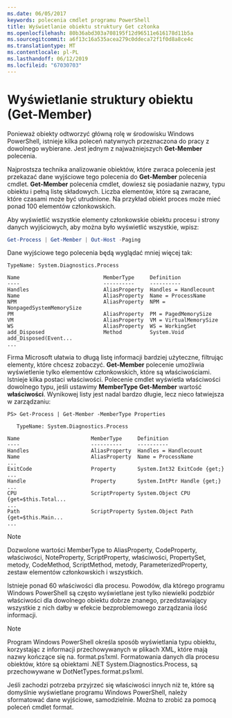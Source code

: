 ```yaml
---
ms.date: 06/05/2017
keywords: polecenia cmdlet programu PowerShell
title: Wyświetlanie obiektu struktury Get członka
ms.openlocfilehash: 80b36abd303a708195f12d96511e616178d11b5a
ms.sourcegitcommit: a6f13c16a535acea279c0ddeca72f1f0d8a8ce4c
ms.translationtype: MT
ms.contentlocale: pl-PL
ms.lasthandoff: 06/12/2019
ms.locfileid: "67030703"
---
```

# <a name="viewing-object-structure-get-member"></a>Wyświetlanie struktury obiektu (Get-Member)

Ponieważ obiekty odtworzyć główną rolę w środowisku Windows PowerShell, istnieje kilka poleceń natywnych przeznaczona do pracy z dowolnego wybierane. Jest jednym z najważniejszych **Get-Member** polecenia.

Najprostsza technika analizowanie obiektów, które zwraca polecenia jest przekazać dane wyjściowe tego polecenia do **Get-Member** polecenia cmdlet. **Get-Member** polecenia cmdlet, dowiesz się posiadanie nazwy, typu obiektu i pełną listę składowych. Liczba elementów, które są zwracane, które czasami może być utrudnione. Na przykład obiekt proces może mieć ponad 100 elementów członkowskich.

Aby wyświetlić wszystkie elementy członkowskie obiektu procesu i strony danych wyjściowych, aby można było wyświetlić wszystkie, wpisz:

```powershell
Get-Process | Get-Member | Out-Host -Paging
```

Dane wyjściowe tego polecenia będą wyglądać mniej więcej tak:

```output
TypeName: System.Diagnostics.Process

Name                           MemberType     Definition
----                           ----------     ----------
Handles                        AliasProperty  Handles = Handlecount
Name                           AliasProperty  Name = ProcessName
NPM                            AliasProperty  NPM = NonpagedSystemMemorySize
PM                             AliasProperty  PM = PagedMemorySize
VM                             AliasProperty  VM = VirtualMemorySize
WS                             AliasProperty  WS = WorkingSet
add_Disposed                   Method         System.Void add_Disposed(Event...
...
```

Firma Microsoft ułatwia to długą listę informacji bardziej użyteczne, filtrując elementy, które chcesz zobaczyć. **Get-Member** polecenie umożliwia wyświetlenie tylko elementów członkowskich, które są właściwościami. Istnieje kilka postaci właściwości. Polecenie cmdlet wyświetla właściwości dowolnego typu, jeśli ustawimy **MemberType Get-Member** wartość **właściwości**. Wynikowej listy jest nadal bardzo długie, lecz nieco łatwiejsza w zarządzaniu:

```
PS> Get-Process | Get-Member -MemberType Properties

   TypeName: System.Diagnostics.Process

Name                       MemberType     Definition
----                       ----------     ----------
Handles                    AliasProperty  Handles = Handlecount
Name                       AliasProperty  Name = ProcessName
...
ExitCode                   Property       System.Int32 ExitCode {get;}
...
Handle                     Property       System.IntPtr Handle {get;}
...
CPU                        ScriptProperty System.Object CPU {get=$this.Total...
...
Path                       ScriptProperty System.Object Path {get=$this.Main...
...
```

> [!NOTE]
> Dozwolone wartości MemberType to AliasProperty, CodeProperty, właściwości, NoteProperty, ScriptProperty, właściwości, PropertySet, metody, CodeMethod, ScriptMethod, metody, ParameterizedProperty, zestaw elementów członkowskich i wszystkich.

Istnieje ponad 60 właściwości dla procesu. Powodów, dla którego programu Windows PowerShell są często wyświetlane jest tylko niewielki podzbiór właściwości dla dowolnego obiektu dobrze znanego, przedstawiający wszystkie z nich dałby w efekcie bezproblemowego zarządzania ilość informacji.

> [!NOTE]
> Program Windows PowerShell określa sposób wyświetlania typu obiektu, korzystając z informacji przechowywanych w plikach XML, które mają nazwy kończące się na. format.ps1xml. Formatowania danych dla procesu obiektów, które są obiektami .NET System.Diagnostics.Process, są przechowywane w DotNetTypes.format.ps1xml.

Jeśli zachodzi potrzeba przyjrzeć się właściwości innych niż te, które są domyślnie wyświetlane programu Windows PowerShell, należy sformatować dane wyjściowe, samodzielnie. Można to zrobić za pomocą poleceń cmdlet format.
